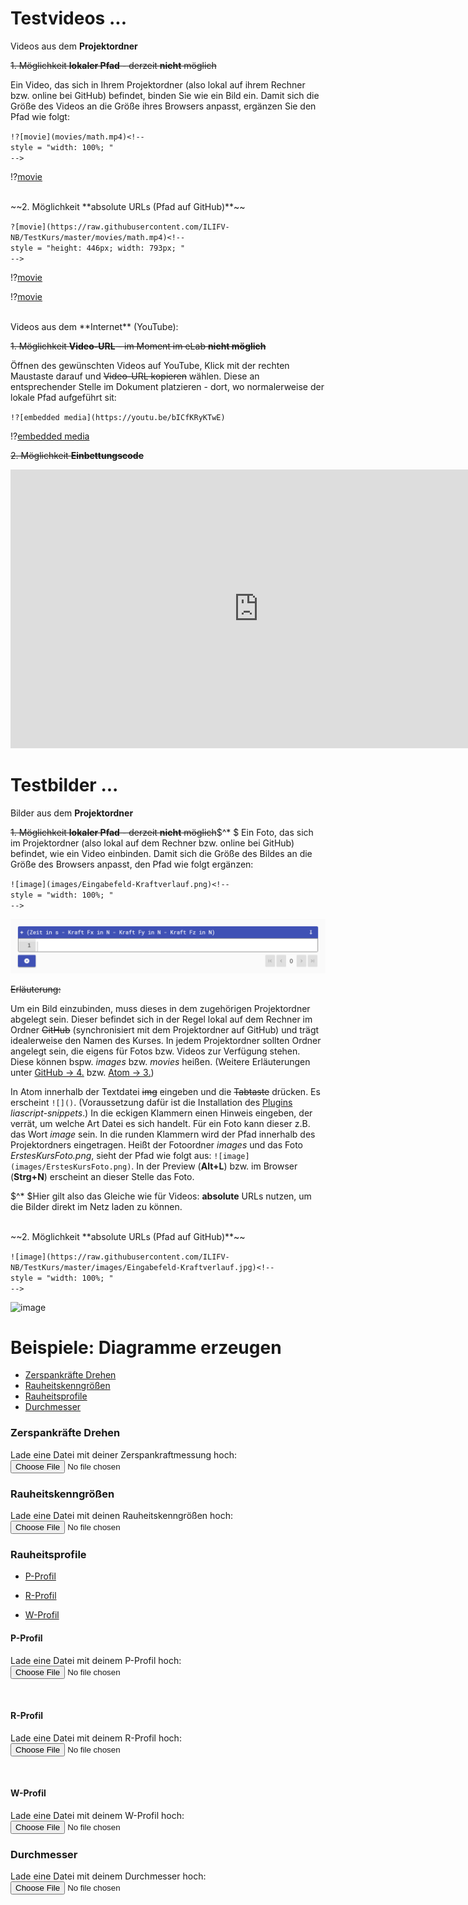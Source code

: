 <!--
author:   Nancy Brinkmann, Ronny Stolze

email:    nancy.brinkmann@hs-magdeburg.de, ronny.stolze@hs-magdeburg.de

version:  1.0.0

language: de_DE

narrator: DE FEMALE

comment:  Try to write a short comment about
          your course, multiline is also okay.

script:  https://cdnjs.cloudflare.com/ajax/libs/echarts/4.1.0/echarts-en.min.js
-->


# Testvideos ...

Videos aus dem **Projektordner**

~~1. Möglichkeit **lokaler Pfad** - derzeit **nicht** möglich~~

Ein Video, das sich in Ihrem Projektordner (also lokal auf ihrem Rechner bzw. online bei GitHub) befindet, binden Sie wie ein Bild ein. Damit sich die Größe des Videos an die Größe ihres Browsers anpasst, ergänzen Sie den Pfad wie folgt:

`!?[movie](movies/math.mp4)<!--`
<br/>
`style = "width: 100%; "`
<br/>
`-->`

!?[movie](movies/math.mp4)<!--
style = "width: 100%; "
-->

<br/>
~~2. Möglichkeit **absolute URLs (Pfad auf GitHub)**~~

`?[movie](https://raw.githubusercontent.com/ILIFV-NB/TestKurs/master/movies/math.mp4)<!--`
<br/>
`style = "height: 446px; width: 793px; "`
<br/>
`-->`

!?[movie](https://raw.githubusercontent.com/ILIFV-NB/TestKurs/master/movies/math.mp4)<!--
style = "height: 446px; width: 793px; "
-->

!?[movie](https://raw.githubusercontent.com/ILIFV-NB/TestKurs/master/movies/test1_NX8.mp4)<!--
style = "height: 446px; width: 793px; "
-->

<br/>
Videos aus dem **Internet** (YouTube):

~~1. Möglichkeit **Video-URL** - im Moment im eLab **nicht möglich**~~

Öffnen des gewünschten Videos auf YouTube, Klick mit der rechten Maustaste darauf und  ~~Video-URL kopieren~~ wählen. Diese an entsprechender Stelle im Dokument platzieren  - dort, wo normalerweise der lokale Pfad aufgeführt sit:

`!?[embedded media](https://youtu.be/bICfKRyKTwE)`

!?[embedded media](https://youtu.be/bICfKRyKTwE)

~~2. Möglichkeit **Einbettungscode**~~

<iframe width="793" height="446" src="https://www.youtube.com/embed/bICfKRyKTwE" frameborder="0" allow="accelerometer; autoplay; encrypted-media; gyroscope; picture-in-picture" allowfullscreen></iframe>

# Testbilder ...

Bilder aus dem **Projektordner**

~~1. Möglichkeit **lokaler Pfad** - derzeit **nicht** möglich~~$^* $
Ein Foto, das sich im Projektordner (also lokal auf dem Rechner bzw. online bei GitHub) befindet, wie ein Video einbinden. Damit sich die Größe des Bildes an die Größe des Browsers anpasst, den Pfad wie folgt ergänzen:

`![image](images/Eingabefeld-Kraftverlauf.png)<!--`
<br/>
`style = "width: 100%; "`
<br/>
`-->`

![image](images/Eingabefeld-Kraftverlauf.png)<!--
style = "width: 100%; "
-->

~~Erläuterung:~~

Um ein Bild einzubinden, muss dieses in dem zugehörigen Projektordner abgelegt sein. Dieser befindet sich in der Regel lokal auf dem Rechner im Ordner ~~GitHub~~ (synchronisiert mit dem Projektordner auf GitHub) und trägt idealerweise den Namen des Kurses. In jedem Projektordner sollten Ordner angelegt sein, die eigens für Fotos bzw. Videos zur Verfügung stehen. Diese können bspw. *images* bzw. *movies* heißen. (Weitere Erläuterungen unter [GitHub -> 4.](#4) bzw. [Atom -> 3.](#5))

In Atom innerhalb der Textdatei ~~img~~ eingeben und die ~~Tabtaste~~ drücken. Es erscheint `![]()`. (Voraussetzung dafür ist die Installation des [Plugins](https://atom.io/packages/search?utf8=%E2%9C%93&q=liascript&commit=Search) *liascript-snippets*.) In die eckigen Klammern einen Hinweis eingeben, der verrät, um welche Art Datei es sich handelt. Für ein Foto kann dieser z.B. das Wort *image* sein. In die runden Klammern wird der Pfad innerhalb des Projektordners eingetragen. Heißt der Fotoordner *images* und das Foto *ErstesKursFoto.png*, sieht der Pfad wie folgt aus: `![image](images/ErstesKursFoto.png)`. In der Preview (**Alt$+$L**) bzw. im Browser (**Strg$+$N**) erscheint an dieser Stelle das Foto.

$^* $Hier gilt also das Gleiche wie für Videos: **absolute** URLs nutzen, um die Bilder direkt im Netz laden zu können.

<br/>
~~2. Möglichkeit **absolute URLs (Pfad auf GitHub)**~~

`![image](https://raw.githubusercontent.com/ILIFV-NB/TestKurs/master/images/Eingabefeld-Kraftverlauf.jpg)<!--`
<br/>
`style = "width: 100%; "`
<br/>
`-->`

![image](https://raw.githubusercontent.com/ILIFV-NB/TestKurs/master/images/Eingabefeld-Kraftverlauf.jpg)<!--
style = "width: 100%; "
-->


# Beispiele: Diagramme erzeugen

* [Zerspankräfte Drehen](#4)<br/>
* [Rauheitskenngrößen](#5)<br/>
* [Rauheitsprofile](#6)<br/>
* [Durchmesser](#10)

### Zerspankräfte Drehen

Lade eine Datei mit deiner Zerspankraftmessung hoch: <input type="file" onchange="getFileContent(this.files)">

<script>
window.getFileContent = (files) => {
	if (files.length !== 1) {
  	// Sicherstellen, dass nur eine Datei hochgeladen wurde.
    return;
  }
  const reader = new FileReader();
  reader.addEventListener("loadend", () => {
  	// in reader.result stehen die bytes
    // also müssen wir es noch in text umwandeln.

    const decoder = new TextDecoder();
    const textValue = decoder.decode(reader.result);

    const data = textValue.replace(/,/g, ".");

    const split = data.match(/\d+(?:\.\d+)?|\-\d+(?:\.\d+)?/g);
    const T = []
    const Fx = []
    const Fy = []
    const Fz = []

    for(let i=0; i<split.length; i=i+4) {
      T.push(parseFloat(split[i]));
      Fx.push(parseFloat(split[i+1]));
      Fy.push(parseFloat(split[i+2]));
      Fz.push(parseFloat(split[i+3]));
    }

    plotData(T, Fx, Fy, Fz);

    // Jetzt kannst du dinge mit dem text machen
  	document.getElementById("content").innerText = textValue;
  });
  reader.readAsArrayBuffer(files[0]);
}

function plotData(t, x, y, z) {

  let main = document.getElementById('main');
  main.hidden = false;

  let fx = []
  let fy = []
  let fz = []

  for(let i=0; i<t.length; i++) {
    fx.push([t[i], x[i]])
    fy.push([t[i], y[i]])
    fz.push([t[i], z[i]])
  }

  let chart = echarts.init(main);

  let option = {

    title : {
      display: false,
      text: "Zerspankraft",
      subtext: 'Drehen',
      itemGap: 10,
      textAlign: 'auto',
      textVerticalAlign: 'middle',
      textStyle: {
        fontSize: 30,
      },
      subtextStyle: {
        fontSize: 20,
      },
    },

    grid: {
      top: 120,
    },

    legend: {
        data:['Fx', 'Fy', 'Fz'],
        top: 80,
        itemGap: 30,
        itemWidth: 50,
        itemHeight: 20,
        textStyle: {
          fontSize: 24,
        },
    },

    toolbox: {
      show : true,
      feature : {
        mark : {show: true},
        dataZoom : {show: true},
        dataView : {show: true, readOnly: false},
        restore : {show: true},
        saveAsImage : {
          show: true,
          pixelRatio: 4,
        },
      },
    },

    xAxis: [{
      type: 'value',
      name: 'Zeit in s',
      nameLocation: 'middle',
      nameGap: 40,
      axisLabel: {
        fontSize: 20,
      },
      nameTextStyle: {
        fontSize: 20,
      },
    }],

    yAxis: [{
      type : 'value',
      name: 'Kraft in N',
      nameLocation: 'middle',
      nameGap: 60,
      axisLabel: {
        fontSize: 20,
      },
      nameTextStyle: {
        fontSize: 20,
      },
    }],


    series : [{
      name:'Fx',
      type:'line',
      data: fx,
      symbol: 'none',
      lineStyle: {
        width: 3,
      },
    },
    {
      name:'Fy',
      type:'line',
      data: fy,
      symbol: 'none',
      lineStyle: {
        width: 3,
      },
    },
    {
      name:'Fz',
      type:'line',
      data: fz,
      symbol: 'none',
      lineStyle: {
        width: 3,
      },
    }]
  };

  // use configuration item and data specified to show chart
  chart.setOption(option);

  window.addEventListener('resize', chart.resize);
}
</script>


<div id="main" style="position:relative; width:100%; height:600%;" hidden="true"></div>


### Rauheitskenngrößen

Lade eine Datei mit deinen Rauheitskenngrößen hoch: <input type="file" onchange="getFileContent(this.files)">

<script>
window.getFileContent = (files) => {
	if (files.length !== 1) {
  	// Sicherstellen, dass nur eine Datei hochgeladen wurde.
    return;
  }
  const reader1 = new FileReader();
  reader1.addEventListener("loadend", () => {
  	// in reader.result stehen die bytes
    // also müssen wir es noch in text umwandeln.

    const decoder1 = new TextDecoder();
    const textValue1 = decoder1.decode(reader1.result);

    const data1 = textValue1.replace(/,/g, ".");

    const split1 = data1.match(/\d+(?:\.\d+)?|\-\d+(?:\.\d+)?/g);
    const M = []
    const Ra = []
    const Rz = []
    const Rmax = []

    for(let i=0; i<split1.length; i=i+4) {
      M.push(parseFloat(split1[i]));
      Ra.push(parseFloat(split1[i+1]));
      Rz.push(parseFloat(split1[i+2]));
      Rmax.push(parseFloat(split1[i+3]));
    }

    plotData(M, Ra, Rz, Rmax);

    // Jetzt kannst du dinge mit dem text machen
  	document.getElementById("content").innerText = textValue1;
  });
  reader1.readAsArrayBuffer(files[0]);
}

function plotData(t1, x1, y1, z1) {

  let main1 = document.getElementById('main1');
  main1.hidden = false;

  let ra = []
  let rz = []
  let rmax = []

  for(let i=0; i<t1.length; i++) {
    ra.push([t1[i], x1[i]])
    rz.push([t1[i], y1[i]])
    rmax.push([t1[i], z1[i]])
  }

  let chart1 = echarts.init(main1);

  let option1 = {

    title : {
      display: false,
      text: "Rauheit",
      subtext: 'Kenngrößen',
      itemGap: 10,
      textAlign: 'auto',
      textVerticalAlign: 'middle',
      textStyle: {
        fontSize: 30,
      },
      subtextStyle: {
        fontSize: 20,
      },
    },

    grid: {
      top: 120,
    },

    legend: {
        data:['Ra', 'Rz', 'Rmax'],
        top: 80,
        itemGap: 40,
        itemWidth: 50,
        itemHeight: 20,
        textStyle: {
          fontSize: 24,
        },
    },

    toolbox: {
      show : true,
      feature : {
        mark : {show: true},
        dataZoom : {show: true},
        dataView : {show: true, readOnly: false},
        restore : {show: true},
        saveAsImage : {
          show: true,
          pixelRatio: 4,
        },
      },
    },

    xAxis: [{
      type: 'category',
      nameLocation: 'middle',
      nameGap: 30,
      axisLabel: {
        fontSize: 20,
        formatter: 'Messung {value}'
      },
      nameTextStyle: {
        fontSize: 20,
      },
    }],

    yAxis: [{
      type : 'value',
      name: 'Rauheit in µm',
      nameLocation: 'middle',
      nameGap: 60,
      axisLabel: {
        fontSize: 20,
      },
      nameTextStyle: {
        fontSize: 20,
      },
    }],

    series : [
    {
      name:'Ra',
      type:'bar',
      data: ra,
      label: {
        show: true,
        rotate: 90,
        formatter: ra,
        fontSize: 18,
      },
    },
    {
      name:'Rz',
      type:'bar',
      data: rz,
      label: {
        show: true,
        rotate: 90,
        formatter: rz,
        fontSize: 18,
      },
    },
    {
      name:'Rmax',
      type:'bar',
      data: rmax,
      label: {
        show: true,
        rotate: 90,
        formatter: rmax,
        fontSize: 18,
      },
    }
    ]
  };

  // use configuration item and data specified to show chart
  chart1.setOption(option1);

  window.addEventListener('resize', chart1.resize);
}
</script>


<div id="main1" style="position: relative; width:100%; height:600%;" hidden="true"></div>


### Rauheitsprofile

* [P-Profil](#6)

* [R-Profil](#7)

* [W-Profil](#8)

#### **P-Profil**

Lade eine Datei mit deinem P-Profil hoch: <input type="file" onchange="getFileContent(this.files)">

<script>
window.getFileContent = (files) => {
	if (files.length !== 1) {
  	// Sicherstellen, dass nur eine Datei hochgeladen wurde.
    return;
  }
  const reader2 = new FileReader();
  reader2.addEventListener("loadend", () => {
  	// in reader.result stehen die bytes
    // also müssen wir es noch in text umwandeln.

    const decoder2 = new TextDecoder();
    const textValue2 = decoder2.decode(reader2.result);

    const data2 = textValue2.replace(/,/g, ".");

    const split2 = data2.match(/\d+(?:\.\d+)?|\-\d+(?:\.\d+)?/g);
    const Lt = []
    const P = []

    for(let i=0; i<split2.length; i=i+2) {
      Lt.push(parseFloat(split2[i]));
      P.push(parseFloat(split2[i+1]));
    }

    plotData(Lt, P);

    // Jetzt kannst du dinge mit dem text machen
  	document.getElementById("content").innerText = textValue2;
  });
  reader2.readAsArrayBuffer(files[0]);
}

function plotData(t2, x2) {

  let main2 = document.getElementById('main2');
  main2.hidden = false;

  let p = []

  for(let i=0; i<t2.length; i++) {
    p.push([t2[i], x2[i]])
  }

  let chart2 = echarts.init(main2);

  let option2 = {

    title : {
      display: false,
      text: "Primärprofil",
      subtext: 'P-Profil',
      itemGap: 10,
      textAlign: 'auto',
      textVerticalAlign: 'middle',
      textStyle: {
        fontSize: 30,
      },
      subtextStyle: {
        fontSize: 20,
      },
    },

    grid: {
      top: 120,
    },

    legend: {
        data:['P-Profil'],
        top: 80,
        itemGap: 40,
        itemWidth: 50,
        itemHeight: 20,
        textStyle: {
          fontSize: 24,
          color: 'black',
        },
    },

    toolbox: {
      show : true,
      feature : {
        mark : {show: true},
        dataZoom : {show: true},
        dataView : {show: true, readOnly: false},
        restore : {show: true},
        saveAsImage : {
          show: true,
          pixelRatio: 4,
        },
      },
    },

    xAxis: [{
      type: 'value',
      name: 'Taststrecke in µm',
      nameLocation: 'middle',
      nameGap: 40,
      min: 0,
      max: 4800,
      interval: 800,
      axisLabel: {
        fontSize: 20,
      },
      nameTextStyle: {
        fontSize: 20,
      },
    }],

    yAxis: [{
      type : 'value',
      name: 'Profil in µm',
      nameLocation: 'middle',
      nameGap: 60,
      axisLabel: {
        fontSize: 20,
      },
      nameTextStyle: {
        fontSize: 20,
      },
    }],

    series : [
    {
      name:'P-Profil',
      type:'line',
      data: p,
      symbol: 'none',
      color: 'black',
      lineStyle: {
        width: 1,
        color: 'black',
      },
    },
    ]
  };

  // use configuration item and data specified to show chart
  chart2.setOption(option2);

  window.addEventListener('resize', chart2.resize);
}
</script>


<div id="main2" style="position: relative; width:100%; height:600%;" hidden="true"></div>


<br/>

#### **R-Profil**

Lade eine Datei mit deinem R-Profil hoch:
<input type="file" onchange="getFileContent(this.files)">


<script>
window.getFileContent = (files) => {
	if (files.length !== 1) {
  	// Sicherstellen, dass nur eine Datei hochgeladen wurde.
    return;
  }
  const reader3 = new FileReader();
  reader3.addEventListener("loadend", () => {
  	// in reader.result stehen die bytes
    // also müssen wir es noch in text umwandeln.

    const decoder3 = new TextDecoder();
    const textValue3 = decoder3.decode(reader3.result);

    const data3 = textValue3.replace(/,/g, ".");

    const split3 = data3.match(/\d+(?:\.\d+)?|\-\d+(?:\.\d+)?/g);
    const Ln = []
    const R = []

    for(let i=0; i<split3.length; i=i+2) {
      Ln.push(parseFloat(split3[i]));
      R.push(parseFloat(split3[i+1]));
    }

    plotData(Ln, R);

    // Jetzt kannst du dinge mit dem text machen
  	document.getElementById("content").innerText = textValue3;
  });
  reader3.readAsArrayBuffer(files[0]);
}

function plotData(t3, x3) {

  let main3 = document.getElementById('main3');
  main3.hidden = false;

  let r = []

  for(let i=0; i<t3.length; i++) {
    r.push([t3[i], x3[i]])
  }

  let chart3 = echarts.init(main3);

  let option3 = {

    title : {
      display: false,
      text: "Rauheitsprofil",
      subtext: 'R-Profil',
      itemGap: 10,
      textAlign: 'auto',
      textVerticalAlign: 'middle',
      textStyle: {
        fontSize: 30,
      },
      subtextStyle: {
        fontSize: 20,
      },
    },

    grid: {
      top: 120,
    },

    legend: {
        data:['R-Profil'],
        top: 80,
        itemGap: 40,
        itemWidth: 50,
        itemHeight: 20,
        textStyle: {
          fontSize: 24,
        },
    },

    toolbox: {
      show : true,
      feature : {
        mark : {show: true},
        dataZoom : {show: true},
        dataView : {show: true, readOnly: false},
        restore : {show: true},
        saveAsImage : {
          show: true,
          pixelRatio: 4,
        },
      },
    },

    xAxis: [{
      type: 'value',
      name: 'Messstrecke in mm',
      nameLocation: 'middle',
      nameGap: 40,
      min: 0,
      max: 4.8,
      interval: 0.8,
      axisLabel: {
        fontSize: 20,
      },
      nameTextStyle: {
        fontSize: 20,
      },
    }],

    yAxis: [{
      type : 'value',
      name: 'Profil in µm',
      nameLocation: 'middle',
      nameGap: 60,
      axisLabel: {
        fontSize: 20,
      },
      nameTextStyle: {
        fontSize: 20,
      },
    }],

    series : [
    {
      name:'R-Profil',
      type:'line',
      data: r,
      symbol: 'none',
      lineStyle: {
        width: 1,
      },
    },
    ]
  };

  // use configuration item and data specified to show chart
  chart3.setOption(option3);

  window.addEventListener('resize', chart3.resize);
}
</script>


<div id="main3" style="position: relative; width:100%; height:600%;" hidden="true"></div>


<br/>


#### **W-Profil**

Lade eine Datei mit deinem W-Profil hoch: <input type="file" onchange="getFileContent(this.files)">

<script>
window.getFileContent = (files) => {
	if (files.length !== 1) {
  	// Sicherstellen, dass nur eine Datei hochgeladen wurde.
    return;
  }
  const reader4 = new FileReader();
  reader4.addEventListener("loadend", () => {
  	// in reader.result stehen die bytes
    // also müssen wir es noch in text umwandeln.

    const decoder4 = new TextDecoder();
    const textValue4 = decoder4.decode(reader4.result);

    const data4 = textValue4.replace(/,/g, ".");

    const split4 = data4.match(/\d+(?:\.\d+)?|\-\d+(?:\.\d+)?/g);
    const Ln1 = []
    const W = []

    for(let i=0; i<split4.length; i=i+2) {
      Ln1.push(parseFloat(split4[i]));
      W.push(parseFloat(split4[i+1]));
    }

    plotData(Ln1, W);

    // Jetzt kannst du dinge mit dem text machen
  	document.getElementById("content").innerText = textValue2;
  });
  reader4.readAsArrayBuffer(files[0]);
}

function plotData(t4, x4) {

  let main4 = document.getElementById('main4');
  main4.hidden = false;

  let w = []

  for(let i=0; i<t4.length; i++) {
    w.push([t4[i], x4[i]])
  }

  let chart4 = echarts.init(main4);

  let option4 = {

    title : {
      display: false,
      text: "Welligkeitsprofil",
      subtext: 'W-Profil',
      itemGap: 10,
      textAlign: 'auto',
      textVerticalAlign: 'middle',
      textStyle: {
        fontSize: 30,
      },
      subtextStyle: {
        fontSize: 20,
      },
    },

    grid: {
      top: 120,
    },

    legend: {
        data:['W-Profil'],
        top: 80,
        itemGap: 40,
        itemWidth: 50,
        itemHeight: 20,
        textStyle: {
          fontSize: 24,
        },
    },

    toolbox: {
      show : true,
      feature : {
        mark : {show: true},
        dataZoom : {show: true},
        dataView : {show: true, readOnly: false},
        restore : {show: true},
        saveAsImage : {
          show: true,
          pixelRatio: 4,
        },
      },
    },

    xAxis: [{
      type: 'value',
      name: 'Messstrecke in µm',
      nameLocation: 'middle',
      nameGap: 40,
      min: 0,
      max: 4800,
      interval: 800,
      axisLabel: {
        fontSize: 20,
      },
      nameTextStyle: {
        fontSize: 20,
      },
    }],

    yAxis: [{
      type : 'value',
      name: 'Profil in µm',
      nameLocation: 'middle',
      nameGap: 60,
      axisLabel: {
        fontSize: 20,
      },
      nameTextStyle: {
        fontSize: 20,
      },
    }],

    series : [
    {
      name:'W-Profil',
      type:'line',
      data: w,
      symbol: 'none',
      lineStyle: {
        width: 1,
      },
    },
    ]
  };

  // use configuration item and data specified to show chart
  chart4.setOption(option4);

  window.addEventListener('resize', chart4.resize);
}
</script>

<div id="main4" style="position: relative; width:100%; height:600%;" hidden="true"></div>


### Durchmesser

Lade eine Datei mit deinem Durchmesser hoch: <input type="file" onchange="getFileContent(this.files)">

<script>
window.getFileContent = (files) => {
	if (files.length !== 1) {
  	// Sicherstellen, dass nur eine Datei hochgeladen wurde.
    return;
  }
  const reader3 = new FileReader();
  reader3.addEventListener("loadend", () => {
  	// in reader.result stehen die bytes
    // also müssen wir es noch in text umwandeln.

    const decoder3 = new TextDecoder();
    const textValue3 = decoder3.decode(reader3.result);

    const data3 = textValue3.replace(/,/g, ".");

    const split3 = data3.match(/\d+(?:\.\d+)?|\-\d+(?:\.\d+)?/g);
    const M1 = []
    const D = []

    for(let i=0; i<split3.length; i=i+2) {
      M1.push(parseFloat(split3[i]));
      D.push(parseFloat(split3[i+1]));
    }

    plotData(M1, D);

    // Jetzt kannst du dinge mit dem text machen
  	document.getElementById("content").innerText = textValue1;
  });
  reader3.readAsArrayBuffer(files[0]);
}

function plotData(t3, x3) {

  let main3 = document.getElementById('main3');
  main3.hidden = false;

  let d = []

  for(let i=0; i<t3.length; i++) {
    d.push([t3[i], x3[i]])
  }

  let chart3 = echarts.init(main3);

  let option3 = {

    title : {
      display: false,
      text: "Durchmesser",
      subtext: 'Welle/Passsitz',
      itemGap: 10,
      textAlign: 'auto',
      textVerticalAlign: 'middle',
      textStyle: {
        fontSize: 30,
      },
      subtextStyle: {
        fontSize: 20,
      },
    },

    grid: {
      top: 120,
    },

    legend: {
        data:['Durchmesser'],
        top: 80,
        itemGap: 40,
        itemWidth: 50,
        itemHeight: 20,
        textStyle: {
          fontSize: 24,
        },
    },

    toolbox: {
      show : true,
      feature : {
        mark : {show: true},
        dataZoom : {show: true},
        dataView : {show: true, readOnly: false},
        restore : {show: true},
        saveAsImage : {
          show: true,
          pixelRatio: 4,
        },
      },
    },

    xAxis: [{
      type: 'category',
      nameLocation: 'middle',
      nameGap: 30,
      axisLabel: {
        fontSize: 20,
        formatter: 'Messung {value}'
      },
      nameTextStyle: {
        fontSize: 20,
      },
    }],

    yAxis: [{
      type : 'value',
      name: 'Messwert in mm',
      nameLocation: 'middle',
      nameGap: 60,
      axisLabel: {
        fontSize: 20,
      },
      nameTextStyle: {
        fontSize: 20,
      },
    }],

    series : [
    {
      name:'Durchmesser',
      type:'bar',
      data: d,
      label: {
        show: true,
        rotate: 90,
        formatter: d,
        fontSize: 18,
      },
    },
    ]
  };

  // use configuration item and data specified to show chart
  chart3.setOption(option3);

  window.addEventListener('resize', chart3.resize);
}
</script>


<div id="main3" style="position: relative; width:100%; height:600%;" hidden="true"></div>

